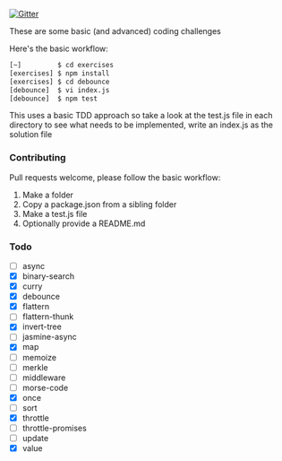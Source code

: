 [![Gitter][gitter-image]][gitter-url]

These are some basic (and advanced) coding challenges

Here's the basic workflow:

```bash
[~]         $ cd exercises
[exercises] $ npm install
[exercises] $ cd debounce
[debounce]  $ vi index.js
[debounce]  $ npm test
```
This uses a basic TDD approach so take a look at the test.js file in each directory to see what needs to be implemented, write an index.js as the solution file

### Contributing

Pull requests welcome, please follow the basic workflow:

1. Make a folder
2. Copy a package.json from a sibling folder
3. Make a test.js file
4. Optionally provide a README.md

[gitter-image]: https://badges.gitter.im/Join%20Chat.svg
[gitter-url]: https://gitter.im/kolodny/exercises

### Todo

* [ ] async
* [x] binary-search
* [x] curry
* [x] debounce
* [x] flattern
* [ ] flattern-thunk
* [x] invert-tree
* [ ] jasmine-async
* [x] map
* [ ] memoize
* [ ] merkle
* [ ] middleware
* [ ] morse-code
* [x] once
* [ ] sort
* [x] throttle
* [ ] throttle-promises
* [ ] update
* [x] value

